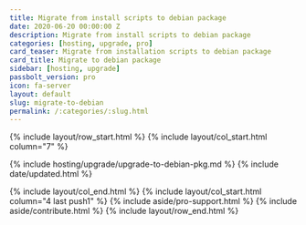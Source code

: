 ```yaml
---
title: Migrate from install scripts to debian package
date: 2020-06-20 00:00:00 Z
description: Migrate from install scripts to debian package
categories: [hosting, upgrade, pro]
card_teaser: Migrate from installation scripts to debian package
card_title: Migrate to debian package
sidebar: [hosting, upgrade]
passbolt_version: pro
icon: fa-server
layout: default
slug: migrate-to-debian
permalink: /:categories/:slug.html
---
```



{% include layout/row_start.html %}
{% include layout/col_start.html column="7" %}

{% include hosting/upgrade/upgrade-to-debian-pkg.md %}
{% include date/updated.html %}

{% include layout/col_end.html %}
{% include layout/col_start.html column="4 last push1" %}
{% include aside/pro-support.html %}
{% include aside/contribute.html %}
{% include layout/row_end.html %}

